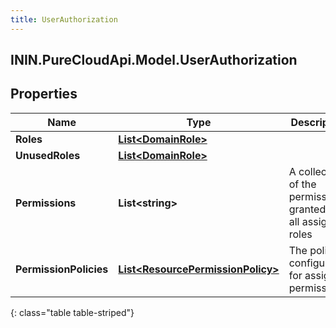```yaml
---
title: UserAuthorization
---
```

## ININ.PureCloudApi.Model.UserAuthorization

## Properties

|Name | Type | Description | Notes|
|------------ | ------------- | ------------- | -------------|
| **Roles** | [**List&lt;DomainRole&gt;**](DomainRole.html) |  | [optional] |
| **UnusedRoles** | [**List&lt;DomainRole&gt;**](DomainRole.html) |  | [optional] |
| **Permissions** | **List&lt;string&gt;** | A collection of the permissions granted by all assigned roles | [optional] |
| **PermissionPolicies** | [**List&lt;ResourcePermissionPolicy&gt;**](ResourcePermissionPolicy.html) | The policies configured for assigned permissions. | [optional] |
{: class="table table-striped"}


